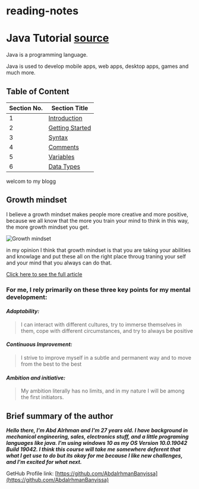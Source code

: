 # reading-notes

# Java Tutorial [source](https://www.w3schools.com/java/default.asp)

Java is a programming language.

Java is used to develop mobile apps, web apps, desktop apps, games and much more.

## Table of Content 

| Section No. | Section Title |
| ------------ | ------------- |
| 1 | [Introduction](Inrto) |
| 2 | [Getting Started](Get-Started) |
| 3 | [Syntax](Syntax) |
| 4 | [Comments](Comments) |
| 5 | [Variables](Variables) |
| 6 | [Data Types](Data-Types) |


welcom to my blogg

## **Growth mindset**

I believe a growth mindset makes people more creative and more positive, because we all know that the more you train your mind to think in this way, the more growth mindset you get.

![Growth mindset](https://res.cloudinary.com/wagon/image/upload/c_fill,h_220,w_375/v1589183996/v89ei9na8crh2pormtdg.jpg)

in my opinion I think that growth mindset is that you are taking your abilities and knowlage and put these all on the right place throug traning your self and your mind that you always can do that.

[Click here to see the full article](https://www.atlassian.com/blog/inside-atlassian/growth-mindset)

### **For me, I rely primarily on these three key points for my mental development:**

#### *Adaptability:*
>I can interact with different cultures, try to immerse themselves in them, cope with different circumstances, and try to always be positive

#### *Continuous Improvement:* 
>I strive to improve myself in a subtle and permanent way and to move from the best to the best

#### *Ambition and initiative:* 
>My ambition literally has no limits, and in my nature I will be among the first initiators.



## Brief summary of the author
***Hello there, I'm Abd Alrhman and I'm 27 years old.
I have background in mechanical engineering, sales, electronics stuff, and a little programing languages like java. 
I'm using windows 10 as my OS  Version 10.0.19042 Build 19042.
I think this course will take me somewhere deferent that what I get use to do but its okay for me because I like new challenges, and I'm excited for what next.***

GetHub Profile link: [https://github.com/AbdalrhmanBanyissa](https://github.com/AbdalrhmanBanyissa)
